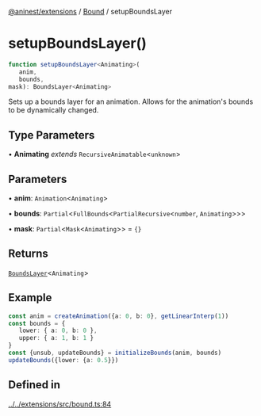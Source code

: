 [@aninest/extensions](../../index.md) / [Bound](../index.md) / setupBoundsLayer

# setupBoundsLayer()

```ts
function setupBoundsLayer<Animating>(
   anim, 
   bounds, 
mask): BoundsLayer<Animating>
```

Sets up a bounds layer for an animation.
Allows for the animation's bounds to be dynamically changed.

## Type Parameters

• **Animating** *extends* `RecursiveAnimatable`\<`unknown`\>

## Parameters

• **anim**: `Animation`\<`Animating`\>

• **bounds**: `Partial`\<`FullBounds`\<`PartialRecursive`\<`number`, `Animating`\>\>\>

• **mask**: `Partial`\<`Mask`\<`Animating`\>\> = `{}`

## Returns

[`BoundsLayer`](../type-aliases/BoundsLayer.md)\<`Animating`\>

## Example

```ts
const anim = createAnimation({a: 0, b: 0}, getLinearInterp(1))
const bounds = {
   lower: { a: 0, b: 0 },
   upper: { a: 1, b: 1 }
}
const {unsub, updateBounds} = initializeBounds(anim, bounds)
updateBounds({lower: {a: 0.5}})
```

## Defined in

[../../extensions/src/bound.ts:84](https://github.com/zphrs/aninest/blob/8022a4b034c124b0e4bb28675a7ce9bcdf9da3b9/extensions/src/bound.ts#L84)
